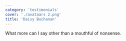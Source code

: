 ```yaml
---
category: 'testimonials'
cover: './avataars 2.png'
title: 'Daisy Buchanan'
---
```


What more can I say other than a mouthful of nonsense.
